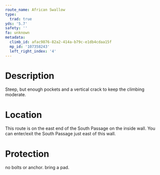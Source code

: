 ```yaml
---
route_name: African Swallow
type:
  trad: true
yds: '5.7'
safety: ''
fa: unknown
metadata:
  climb_id: afac9876-82a2-414a-b79c-e1db4cdaa15f
  mp_id: '107358243'
  left_right_index: '4'
---
```

# Description
Steep, but enough pockets and a vertical crack to keep the climbing moderate.

# Location
This route is on the east end of the South Passage on the inside wall. You can enter/exit the South Passage just east of this wall.

# Protection
no bolts or anchor. bring a pad.
